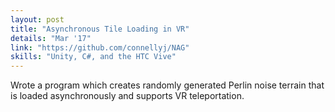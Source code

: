 ```yaml
---
layout: post
title: "Asynchronous Tile Loading in VR"
details: "Mar '17"
link: "https://github.com/connellyj/NAG"
skills: "Unity, C#, and the HTC Vive"
---
```


Wrote a program which creates randomly generated Perlin noise terrain that is loaded asynchronously and supports VR teleportation.
